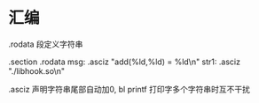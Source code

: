 # 汇编

.rodata 段定义字符串

.section .rodata
msg:
 .asciz "add(%ld,%ld) = %ld\n"
str1:
 .asciz "./libhook.so\n"

.asciz      声明字符串尾部自动加0, bl printf 打印字多个字符串时互不干扰
